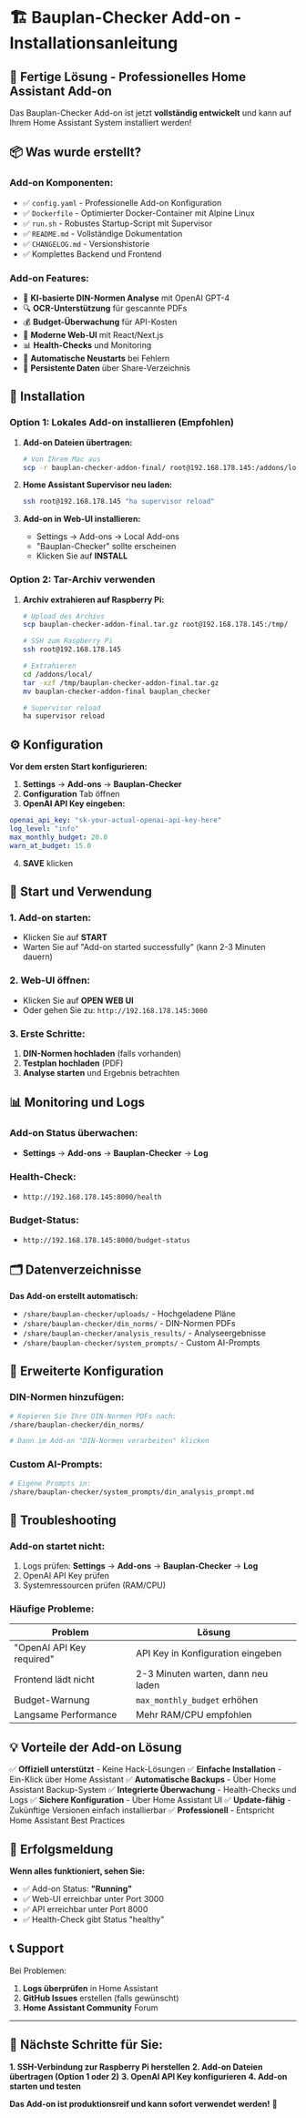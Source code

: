 # 🏗️ Bauplan-Checker Add-on - Installationsanleitung

## 🎯 Fertige Lösung - Professionelles Home Assistant Add-on

Das Bauplan-Checker Add-on ist jetzt **vollständig entwickelt** und kann auf Ihrem Home Assistant System installiert werden!

## 📦 Was wurde erstellt?

### **Add-on Komponenten:**
- ✅ `config.yaml` - Professionelle Add-on Konfiguration
- ✅ `Dockerfile` - Optimierter Docker-Container mit Alpine Linux
- ✅ `run.sh` - Robustes Startup-Script mit Supervisor
- ✅ `README.md` - Vollständige Dokumentation
- ✅ `CHANGELOG.md` - Versionshistorie
- ✅ Komplettes Backend und Frontend

### **Add-on Features:**
- 🤖 **KI-basierte DIN-Normen Analyse** mit OpenAI GPT-4
- 🔍 **OCR-Unterstützung** für gescannte PDFs
- 💰 **Budget-Überwachung** für API-Kosten
- 🎨 **Moderne Web-UI** mit React/Next.js
- 📊 **Health-Checks** und Monitoring
- 🔄 **Automatische Neustarts** bei Fehlern
- 📁 **Persistente Daten** über Share-Verzeichnis

## 🚀 Installation

### **Option 1: Lokales Add-on installieren** (Empfohlen)

1. **Add-on Dateien übertragen:**
   ```bash
   # Von Ihrem Mac aus
   scp -r bauplan-checker-addon-final/ root@192.168.178.145:/addons/local/bauplan_checker/
   ```

2. **Home Assistant Supervisor neu laden:**
   ```bash
   ssh root@192.168.178.145 "ha supervisor reload"
   ```

3. **Add-on in Web-UI installieren:**
   - Settings → Add-ons → Local Add-ons
   - "Bauplan-Checker" sollte erscheinen
   - Klicken Sie auf **INSTALL**

### **Option 2: Tar-Archiv verwenden**

1. **Archiv extrahieren auf Raspberry Pi:**
   ```bash
   # Upload des Archivs
   scp bauplan-checker-addon-final.tar.gz root@192.168.178.145:/tmp/
   
   # SSH zum Raspberry Pi
   ssh root@192.168.178.145
   
   # Extrahieren
   cd /addons/local/
   tar -xzf /tmp/bauplan-checker-addon-final.tar.gz
   mv bauplan-checker-addon-final bauplan_checker
   
   # Supervisor reload
   ha supervisor reload
   ```

## ⚙️ Konfiguration

**Vor dem ersten Start konfigurieren:**

1. **Settings** → **Add-ons** → **Bauplan-Checker**
2. **Configuration** Tab öffnen
3. **OpenAI API Key eingeben:**

```yaml
openai_api_key: "sk-your-actual-openai-api-key-here"
log_level: "info"
max_monthly_budget: 20.0
warn_at_budget: 15.0
```

4. **SAVE** klicken

## 🎯 Start und Verwendung

### **1. Add-on starten:**
- Klicken Sie auf **START**
- Warten Sie auf "Add-on started successfully" (kann 2-3 Minuten dauern)

### **2. Web-UI öffnen:**
- Klicken Sie auf **OPEN WEB UI**
- Oder gehen Sie zu: `http://192.168.178.145:3000`

### **3. Erste Schritte:**
1. **DIN-Normen hochladen** (falls vorhanden)
2. **Testplan hochladen** (PDF)
3. **Analyse starten** und Ergebnis betrachten

## 📊 Monitoring und Logs

### **Add-on Status überwachen:**
- **Settings** → **Add-ons** → **Bauplan-Checker** → **Log**

### **Health-Check:**
- `http://192.168.178.145:8000/health`

### **Budget-Status:**
- `http://192.168.178.145:8000/budget-status`

## 🗂️ Datenverzeichnisse

**Das Add-on erstellt automatisch:**
- `/share/bauplan-checker/uploads/` - Hochgeladene Pläne
- `/share/bauplan-checker/din_norms/` - DIN-Normen PDFs
- `/share/bauplan-checker/analysis_results/` - Analyseergebnisse
- `/share/bauplan-checker/system_prompts/` - Custom AI-Prompts

## 🔧 Erweiterte Konfiguration

### **DIN-Normen hinzufügen:**
```bash
# Kopieren Sie Ihre DIN-Normen PDFs nach:
/share/bauplan-checker/din_norms/

# Dann im Add-on "DIN-Normen verarbeiten" klicken
```

### **Custom AI-Prompts:**
```bash
# Eigene Prompts in:
/share/bauplan-checker/system_prompts/din_analysis_prompt.md
```

## 🐛 Troubleshooting

### **Add-on startet nicht:**
1. Logs prüfen: **Settings** → **Add-ons** → **Bauplan-Checker** → **Log**
2. OpenAI API Key prüfen
3. Systemressourcen prüfen (RAM/CPU)

### **Häufige Probleme:**

| Problem | Lösung |
|---------|--------|
| "OpenAI API Key required" | API Key in Konfiguration eingeben |
| Frontend lädt nicht | 2-3 Minuten warten, dann neu laden |
| Budget-Warnung | `max_monthly_budget` erhöhen |
| Langsame Performance | Mehr RAM/CPU empfohlen |

## 💡 Vorteile der Add-on Lösung

✅ **Offiziell unterstützt** - Keine Hack-Lösungen
✅ **Einfache Installation** - Ein-Klick über Home Assistant
✅ **Automatische Backups** - Über Home Assistant Backup-System
✅ **Integrierte Überwachung** - Health-Checks und Logs
✅ **Sichere Konfiguration** - Über Home Assistant UI
✅ **Update-fähig** - Zukünftige Versionen einfach installierbar
✅ **Professionell** - Entspricht Home Assistant Best Practices

## 🎉 Erfolgsmeldung

**Wenn alles funktioniert, sehen Sie:**
- ✅ Add-on Status: **"Running"**
- ✅ Web-UI erreichbar unter Port 3000
- ✅ API erreichbar unter Port 8000
- ✅ Health-Check gibt Status "healthy"

## 📞 Support

Bei Problemen:
1. **Logs überprüfen** in Home Assistant
2. **GitHub Issues** erstellen (falls gewünscht)
3. **Home Assistant Community** Forum

---

## 🎯 Nächste Schritte für Sie:

**1. SSH-Verbindung zur Raspberry Pi herstellen**
**2. Add-on Dateien übertragen (Option 1 oder 2)**
**3. OpenAI API Key konfigurieren**
**4. Add-on starten und testen**

**Das Add-on ist produktionsreif und kann sofort verwendet werden!** 🚀 